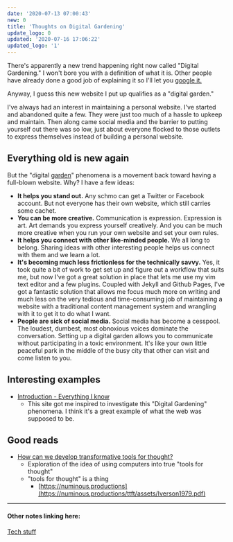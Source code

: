 ```yaml
---
date: '2020-07-13 07:00:43'
new: 0
title: 'Thoughts on Digital Gardening'
update_logo: 0
updated: '2020-07-16 17:06:22'
updated_logo: '1'
---
```

There's apparently a new trend happening right now called "Digital Gardening." I
won't bore you with a definition of what it is. Other people have already done a
good job of explaining it so I'll let you [google it.](https://www.google.com/search?q=digital+gardening)

Anyway, I guess this new website I put up qualifies as a "digital garden."

I've always had an interest in maintaining a personal website. I've started and
abandoned quite a few. They were just too much of a hassle to upkeep and
maintain. Then along came social media and the barrier to putting yourself out
there was so low, just about everyone flocked to those outlets to express
themselves instead of building a personal website.

## Everything old is new again

But the "digital [garden](/garden)" phenomena is a movement back toward having a
full-blown website. Why? I have a few ideas:

* **It helps you stand out.** Any schmo can get a Twitter or Facebook account. But
  not everyone has their own website, which still carries some cachet.
* **You can be more creative.** Communication is expression. Expression is
  art. Art demands you express yourself creatively. And you can be much more
  creative when you run your own website and set your own rules.
* **It helps you connect with other like-minded people.** We all long to belong.
  Sharing ideas with other interesting people helps us connect with
  them and we learn a lot.
* **It's becoming much less frictionless for the technically savvy.** Yes, it
  took quite a bit of work to get set up and figure out a workflow that suits
  me, but now I've got a great solution in place that lets me use my vim text
  editor and a few plugins. Coupled with Jekyll and Github Pages, I've got a
  fantastic solution that allows me focus much more on writing and much less on
  the very tedious and time-consuming job of maintaining a website with a
  traditional content management system and wrangling with it to get it to do
  what I want.
* **People are sick of social media.** Social media has become a cesspool. The
  loudest, dumbest, most obnoxious voices dominate the conversation. Setting up
  a digital garden allows you to communicate without participating in a toxic
  environment. It's like your own little peaceful park in the middle of the busy
  city that other can visit and come listen to you.

## Interesting examples
* [Introduction - Everything I know](https://wiki.nikitavoloboev.xyz/)
  * This site got me inspired to investigate this "Digital Gardening" phenomena.
    I think it's a great example of what the web was supposed to be.

## Good reads
* [How can we develop transformative tools for thought?](https://numinous.productions/ttft/)
  * Exploration of the idea of using computers into true "tools for thought"
  * "tools for thought" is a thing
    * [https://numinous.productions](https://numinous.productions/ttft/assets/Iverson1979.pdf)

---
#### Other notes linking here:

[Tech stuff](/Tech-stuff)
